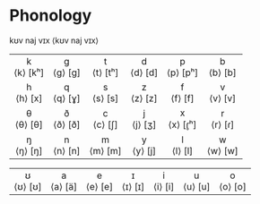 # Phonology

<naj>kʊv naj vɪx</naj> ⟨kʊv naj vɪx⟩

| | | | | | |
| :-: | :-: | :-: | :-: | :-: | :-: |
| <naj-xxl>k</naj-xxl> <br> ⟨k⟩ \[kʰ\] | <naj-xxl>g</naj-xxl> <br> ⟨g⟩ \[g\] | <naj-xxl>t</naj-xxl> <br> ⟨t⟩ \[tʰ\] | <naj-xxl>d</naj-xxl> <br> ⟨d⟩ \[d\] | <naj-xxl>p</naj-xxl> <br> ⟨p⟩ \[pʰ\] | <naj-xxl>b</naj-xxl> <br> ⟨b⟩ \[b\] |
| <naj-xxl>h</naj-xxl> <br> ⟨h⟩ \[x\] | <naj-xxl>q</naj-xxl> <br> ⟨q⟩ \[ɣ\] | <naj-xxl>s</naj-xxl> <br> ⟨s⟩ \[s\] | <naj-xxl>z</naj-xxl> <br> ⟨z⟩ \[z\] | <naj-xxl>f</naj-xxl> <br> ⟨f⟩ \[f\] | <naj-xxl>v</naj-xxl> <br> ⟨v⟩ \[v\] |
| <naj-xxl>θ</naj-xxl> <br> ⟨θ⟩ \[θ\] | <naj-xxl>ð</naj-xxl> <br> ⟨ð⟩ \[ð\] | <naj-xxl>c</naj-xxl> <br> ⟨c⟩ \[ʃ\] | <naj-xxl>j</naj-xxl> <br> ⟨j⟩ \[ʒ\] | <naj-xxl>x</naj-xxl> <br> ⟨x⟩ \[ɾ̥ʰ\] | <naj-xxl>r</naj-xxl> <br> ⟨r⟩ \[ɾ\] |
| <naj-xxl>ŋ</naj-xxl> <br> ⟨ŋ⟩ \[ŋ\] | <naj-xxl>n</naj-xxl> <br> ⟨n⟩ \[n\] | <naj-xxl>m</naj-xxl> <br> ⟨m⟩ \[m\] | <naj-xxl>y</naj-xxl> <br> ⟨y⟩ \[j\] | <naj-xxl>l</naj-xxl> <br> ⟨l⟩ \[l\] | <naj-xxl>w</naj-xxl> <br> ⟨w⟩ \[w\] |

| | | | | | | |
| :-: | :-: | :-: | :-: | :-: | :-: | :-: |
| <naj-xxl>ʊ</naj-xxl> <br> ⟨ʊ⟩ \[ʊ\] | <naj-xxl>a</naj-xxl> <br> ⟨a⟩ \[ä\] | <naj-xxl>e</naj-xxl> <br> ⟨e⟩ \[e\] | <naj-xxl>ɪ</naj-xxl> <br> ⟨ɪ⟩ \[ɪ\] | <naj-xxl>i</naj-xxl> <br> ⟨i⟩ \[i\] | <naj-xxl>u</naj-xxl> <br> ⟨u⟩ \[u\] | <naj-xxl>o</naj-xxl> <br> ⟨o⟩ \[o\] |
